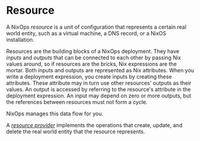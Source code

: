 # Resource

A NixOps _resource_ is a unit of configuration that represents a certain real world entity, such as a virtual machine, a DNS record, or a NixOS installation.

Resources are the building blocks of a NixOps deployment.
They have _inputs_ and _outputs_ that can be connected to each other by passing Nix values around, so if resources are the bricks, Nix expressions are the mortar.
Both inputs and outputs are represented as Nix attributes. When you write a deployment expression, you create inputs by creating these attributes.
These attribute may in turn use other resources' outputs as their values.
An output is accessed by referring to the resource's attribute in the deployment expression.
An input may depend on zero or more outputs, but the references between resources must not form a cycle.

NixOps manages this data flow for you.

A [_resource provider_](../resource-provider/index.md) implements the operations that create, update, and delete the real world entity that the resource represents.
